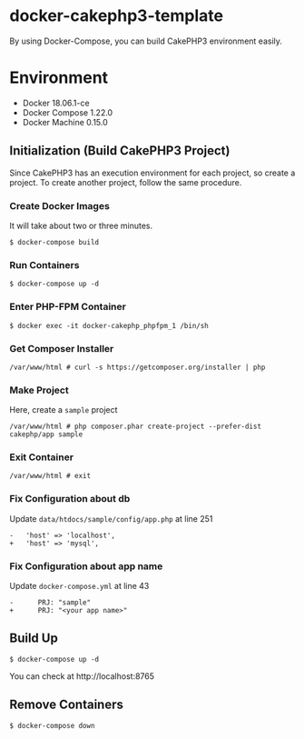 # docker-cakephp3-template

By using Docker-Compose, you can build CakePHP3 environment easily.

# Environment

* Docker 18.06.1-ce
* Docker Compose 1.22.0
* Docker Machine 0.15.0

## Initialization (Build CakePHP3 Project)
Since CakePHP3 has an execution environment for each project, so create a project. To create another project, follow the same procedure.

### Create Docker Images
It will take about two or three minutes.

```
$ docker-compose build
```

### Run Containers 

```
$ docker-compose up -d
```

### Enter PHP-FPM Container

```
$ docker exec -it docker-cakephp_phpfpm_1 /bin/sh
```


### Get Composer Installer

```
/var/www/html # curl -s https://getcomposer.org/installer | php
```

### Make Project
Here, create a `sample` project

```
/var/www/html # php composer.phar create-project --prefer-dist cakephp/app sample

```

### Exit Container

```
/var/www/html # exit
```

### Fix Configuration about db
Update `data/htdocs/sample/config/app.php` at line 251

```data/htdocs/sample/config/app.php
-   'host' => 'localhost',
+   'host' => 'mysql',
```

### Fix Configuration about app name
Update `docker-compose.yml` at line 43
```
-      PRJ: "sample"
+      PRJ: "<your app name>"
```

## Build Up

```
$ docker-compose up -d
```

You can check at http://localhost:8765


## Remove Containers

```
$ docker-compose down 
```


